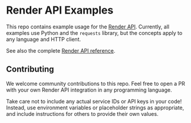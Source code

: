 # Render API Examples

This repo contains example usage for the [Render API](https://docs.render.com/api). Currently, all examples use Python and the `requests` library, but the concepts apply to any language and HTTP client.

See also the complete [Render API reference](https://api-docs.render.com/reference/introduction).

## Contributing

We welcome community contributions to this repo. Feel free to open a PR with your own Render API integration in any programming language.

Take care not to include any actual service IDs or API keys in your code! Instead, use environment variables or placeholder strings as appropriate, and include instructions for others to provide their own values.
